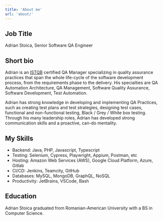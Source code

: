 ```yaml
---
title: 'About me'
url: 'about/'
---
```


## Job Title
Adrian Stoica, Senior Software QA Engineer

## Short bio
Adrian is an [ISTQB](https://istqb.org) certified QA Manager specializing in quality assurance practices that span the whole life-cycle of the software development process, from the requirements phase to the delivery. His specialties are QA Automation Architecture, QA Management, Software Quality Assurance, Software Development, Test Automation.

Adrian has strong knowledge in developing and implementing QA Practices, such as creating test plans and test strategies, designing test cases, functional and non-functional testing, Black / Grey / White box testing. Through his many leadership roles, Adrian has developed strong communication skills and a proactive, can-do mentality.

## My Skills
- Backend: Java, PHP, Javascript, Typescript
- Testing: Selenium, Cypress, Playwright, Appium, Postman, etc
- Hosting: Amazon Web Services (AWS), Google Cloud Platform, Azure, Gitlab
- CI/CD: Jenkins, Teamcity, GitHub
- Databases: MySQL, MongoDB, GraphQL, NoSQL
- Productivity: JetBrains, VSCode, Bash

## Education
Adrian Stoica graduated from Romanian-American University with a BS in Computer Science.
